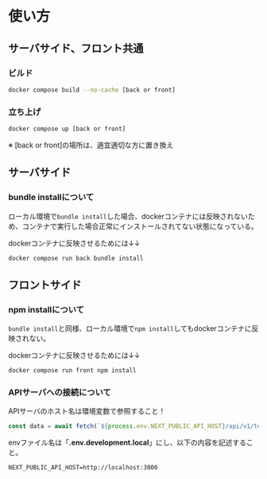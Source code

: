 # 使い方

## サーバサイド、フロント共通

### ビルド

```bash
docker compose build --no-cache [back or front]
```

### 立ち上げ

```bash
docker compose up [back or front]
```

※ [back or front]の場所は、適宜適切な方に置き換え

## サーバサイド

### bundle installについて

ローカル環境で`bundle install`した場合、dockerコンテナには反映されないため、コンテナで実行した場合正常にインストールされてない状態になっている。

dockerコンテナに反映させるためには↓↓

```bash
docker compose run back bundle install
```

## フロントサイド

### npm installについて

`bundle install`と同様、ローカル環境で`npm install`してもdockerコンテナに反映されない。

dockerコンテナに反映させるためには↓↓

```bash
docker compose run front npm install
```

### APIサーバへの接続について

APIサーバのホスト名は環境変数で参照すること！

```javascript
const data = await fetch(`${process.env.NEXT_PUBLIC_API_HOST}/api/v1/test`);
```

envファイル名は「**.env.development.local**」にし、以下の内容を記述すること。

```text
NEXT_PUBLIC_API_HOST=http://localhost:3000
```
